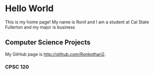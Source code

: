 # Hello World

This is my home page! My name is Ronil and I am a student at Cal State Fullerton and my major is business

## Computer Science Projects

My GitHub page is http://github.com/Ronkothari2.

### CPSC 120

